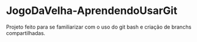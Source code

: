 # JogoDaVelha-AprendendoUsarGit
Projeto feito para se familiarizar com o uso do git bash e criação de branchs compartilhadas.

